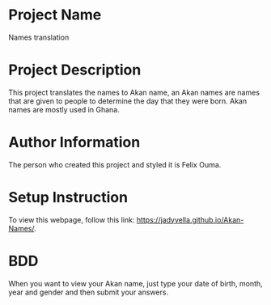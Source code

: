 # Project Name
Names translation

# Project Description
This project translates the names to Akan name, an Akan names are names that are given to people to determine the day that they were born. Akan names are mostly used in Ghana.

# Author Information
The person who created this project and styled it is Felix Ouma.

# Setup Instruction
To view this webpage, follow this link: https://jadyvella.github.io/Akan-Names/.

# BDD
When you want to view your Akan name, just type your date of birth, month, year and gender and then submit your answers.
 